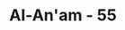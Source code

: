 ---
title: "Al-An'am - 55"
no: 55
arabic_no: ٥٥
ayah: وَكَذٰلِكَ نُفَصِّلُ الْاٰيٰتِ وَلِتَسْتَبِيْنَ سَبِيْلُ الْمُجْرِمِيْنَ ࣖ
translation: "Dan demikianlah Kami terangkan ayat-ayat Al-Qur'an, (agar terlihat jelas jalan orang-orang yang saleh) dan agar terlihat jelas (pula) jalan orang-orang yang berdosa."
tafsir: "Jalan hidup orang-orang beriman adalah mengerjakan kebaikan. Kalaupun mereka berbuat salah, itu karena kekeliruan. Sedangkan jalan hidup orang yang tidak beriman adalah berbuat dosa. Demikianlah Allah menjelaskan ayat-ayat-Nya kepada manusia dengan sejelas-jelasnya agar orang-orang beriman mengetahui secara nyata, mana jalan orang-orang baik dan mana jalan orang-orang berdosa."
---